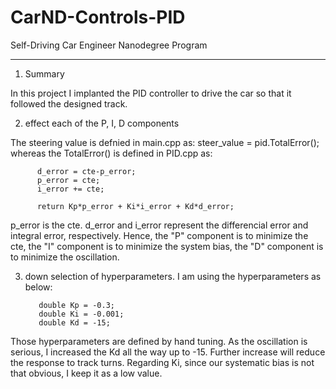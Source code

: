 # CarND-Controls-PID
Self-Driving Car Engineer Nanodegree Program

---
1. Summary

In this project I implanted the PID controller to drive the car so that it followed the designed track.

2. effect each of the P, I, D components

The steering value is defnied in main.cpp as:
          steer_value = pid.TotalError();
whereas the TotalError() is defined in PID.cpp as:
          
          d_error = cte-p_error;
          p_error = cte;
          i_error += cte;
    
          return Kp*p_error + Ki*i_error + Kd*d_error;

p_error is the cte. d_error and i_error represent the differencial error and integral error, respectively. Hence, the "P" component is to minimize the cte, the "I" component is to minimize the system bias, the "D" component is to minimize the oscillation.

3. down selection of hyperparameters.
I am using the hyperparameters as below:
          
          double Kp = -0.3;
          double Ki = -0.001;
          double Kd = -15;

Those hyperparameters are defined by hand tuning. As the oscillation is serious, I increased the Kd all the way up to -15. Further increase will reduce the response to track turns. Regarding Ki, since our systematic bias is not that obvious, I keep it as a low value.


